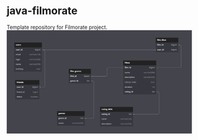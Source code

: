 # java-filmorate
Template repository for Filmorate project.
![Database](https://github.com/casumazu/java-filmorate/blob/add-database/image_2023-06-05_14-07-59.png)
